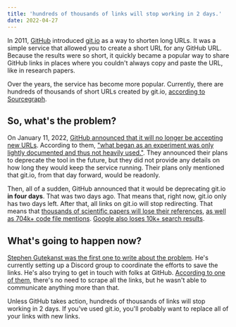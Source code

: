 ```yaml
---
title: 'hundreds of thousands of links will stop working in 2 days.'
date: 2022-04-27
---
```

In 2011, [GitHub](https://github.com) introduced [git.io](https://git.io) as a way to shorten long URLs. It was a simple service that allowed you to create a short URL for any GitHub URL. Because the results were so short, it quickly became a popular way to share GitHub links in places where you couldn't always copy and paste the URL, like in research papers.

Over the years, the service has become more popular. Currently, there are hundreds of thousands of short URLs created by git.io, [according to Sourcegraph](https://about.sourcegraph.com/blog/please-save-git-io/).

## So, what's the problem?
On January 11, 2022, [GitHub announced that it will no longer be accepting new URLs](https://github.blog/changelog/2022-01-11-git-io-no-longer-accepts-new-urls/). According to them, ["what began as an experiment was only lightly documented and thus not heavily used."](https://github.blog/changelog/2022-01-11-git-io-no-longer-accepts-new-urls/). They announced their plans to deprecate the tool in the future, but they did not provide any details on how long they would keep the service running. Their plans only mentioned that git.io, from that day forward, would be readonly.

Then, all of a sudden, GitHub announced that it would be deprecating git.io **in four days**. That was two days ago. That means that, right now, git.io only has two days left. After that, all links on git.io will stop redirecting. That means that [thousands of scientific papers will lose their references](https://github.com/search?q=git.io&type=code), [as well as 704k+ code file mentions](https://github.com/search?q=git.io&type=code). [Google also loses 10k+ search results](https://www.google.com/search?client=firefox-b-1-d&q=site%3Agit.io).

## What's going to happen now?
[Stephen Gutekanst was the first one to write about the problem](https://about.sourcegraph.com/blog/please-save-git-io/). He's currently setting up a Discord group to coordinate the efforts to save the links. He's also trying to get in touch with folks at GitHub. [According to one of them](https://twitter.com/NateTheFinch/status/1519180163975630849?s=20&t=KIdiyetUiexdlA1SNLmlWg), there's no need to scrape all the links, but he wasn't able to communicate anything more than that.

Unless GitHub takes action, hundreds of thousands of links will stop working in 2 days. If you've used git.io, you'll probably want to replace all of your links with new links.